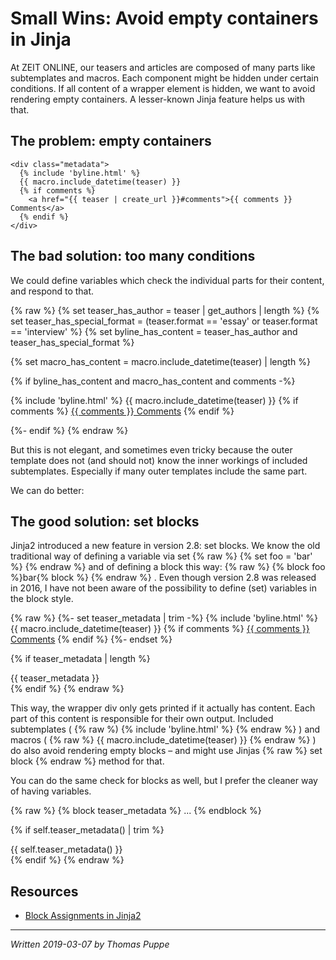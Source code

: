 # Small Wins: Avoid empty containers in Jinja

At ZEIT ONLINE, our teasers and articles are composed of many parts like subtemplates and macros. Each component might be hidden under certain conditions. If all content of a wrapper element is hidden, we want to avoid rendering empty containers. A lesser-known Jinja feature helps us with that.

## The problem: empty containers

```
<div class="metadata">
  {% include 'byline.html' %}
  {{ macro.include_datetime(teaser) }}
  {% if comments %}
    <a href="{{ teaser | create_url }}#comments">{{ comments }} Comments</a>
  {% endif %}
</div>
```

## The bad solution: too many conditions

We could define variables which check the individual parts for their content, and respond to that. 

{% raw %}
{% set teaser_has_author = teaser | get_authors | length %}
{% set teaser_has_special_format = (teaser.format == 'essay' or teaser.format == 'interview' %}
{% set byline_has_content = teaser_has_author and teaser_has_special_format %}

{% set macro_has_content = macro.include_datetime(teaser) | length %}

{% if byline_has_content and macro_has_content and comments -%}

  <div class="metadata">
    {% include 'byline.html' %}
    {{ macro.include_datetime(teaser) }}
    {% if comments %}
      <a href="{{ teaser | create_url }}#comments">{{ comments }} Comments</a>
    {% endif %}
  </div>

{%- endif %}
{% endraw %}

But this is not elegant, and sometimes even tricky because the outer template does not (and should not) know the inner workings of included subtemplates. Especially if many outer templates include the same part.

We can do better: 


## The good solution: set blocks

Jinja2 introduced a new feature in version 2.8: set blocks. We know the old traditional way of defining a variable via set 
{% raw %}
{% set foo = 'bar' %}
{% endraw %}
and of defining a block this way: 
{% raw %}
{% block foo %}bar{% block %}
{% endraw %}
. Even though version 2.8 was released in 2016, I have not been aware of the possibility to define (set) variables in the block style.

{% raw %}
{%- set teaser_metadata | trim -%}
  {% include 'byline.html' %}
  {{ macro.include_datetime(teaser) }}
  {% if comments %}
    <a href="{{ teaser | create_url }}#comments">{{ comments }} Comments</a>
  {% endif %}
{%- endset %}

{% if teaser_metadata | length %}
  <div class="metadata">
    {{ teaser_metadata }}
  </div>
{% endif %}
{% endraw %}

This way, the wrapper div only gets printed if it actually has content. Each part of this content is responsible for their own output. Included subtemplates (
{% raw %)
{% include 'byline.html' %}
{% endraw %}
) and macros (
{% raw %}
{{ macro.include_datetime(teaser) }}
{% endraw %}
) do also avoid rendering empty blocks – and might use Jinjas 
{% raw %}
set block
{% endraw %}
method for that.

You can do the same check for blocks as well, but I prefer the cleaner way of having variables.

{% raw %}
{% block teaser_metadata %}
...
{% endblock %}

{% if self.teaser_metadata() | trim %}
  <div class="metadata">
    {{ self.teaser_metadata() }}
  </div>
{% endif %}
{% endraw %}


## Resources

* [Block Assignments in Jinja2](http://jinja.pocoo.org/docs/2.10/templates/#block-assignments)

---

_Written 2019-03-07 by Thomas Puppe_
